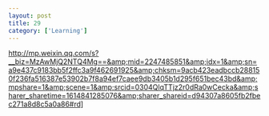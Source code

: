 ```yaml
---
layout: post
title: 29
category: ['Learning']
---
```


http://mp.weixin.qq.com/s?__biz=MzAwMjQ2NTQ4Mg==&amp;mid=2247485851&amp;idx=1&amp;sn=a9e437c9183bb5f2ffc3a9f462691925&amp;chksm=9acb423eadbccb288150f236fa516387e53902b7f8a94ef7caee9db3405b1d295f651bec43bd&amp;mpshare=1&amp;scene=1&amp;srcid=0304QlqTTjz2r0dRa0wCecka&amp;sharer_sharetime=1614841285076&amp;sharer_shareid=d94307a8605fb2fbec271a8d8c5a0a86#rd]


